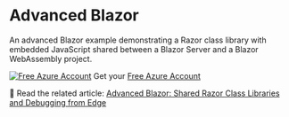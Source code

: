 # Advanced Blazor

An advanced Blazor example demonstrating a Razor class library with embedded JavaScript shared between a Blazor Server and a 
Blazor WebAssembly project.

[![Free Azure Account](https://img.shields.io/badge/FREE-Azure-0077ff)](https://jlik.me/gmi) Get your [Free Azure Account](https://jlik.me/gva)

👀 Read the related article: [Advanced Blazor: Shared Razor Class Libraries and Debugging from Edge](https://blog.jeremylikness.com/blog/advanced-blazor-shared-assemblies-debugging/)
